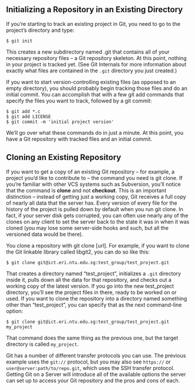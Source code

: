 ## Initializing a Repository in an Existing Directory

If you’re starting to track an existing project in Git, you need to go to the project’s directory and type:

```
$ git init
```

This creates a new subdirectory named .git that contains all of your necessary repository files – a Git repository skeleton. At this point, nothing in your project is tracked yet. (See Git Internals for more information about exactly what files are contained in the `.git` directory you just created.)

If you want to start version-controlling existing files (as opposed to an empty directory), you should probably begin tracking those files and do an initial commit. You can accomplish that with a few git add commands that specify the files you want to track, followed by a git commit:

```
$ git add *.c
$ git add LICENSE
$ git commit -m 'initial project version'
```
We’ll go over what these commands do in just a minute. At this point, you have a Git repository with tracked files and an initial commit.

## Cloning an Existing Repository

If you want to get a copy of an existing Git repository – for example, a project you’d like to contribute to – the command you need is git clone. If you’re familiar with other VCS systems such as Subversion, you’ll notice that the command is **clone** and not **checkout**. This is an important distinction – instead of getting just a working copy, Git receives a full copy of nearly all data that the server has. Every version of every file for the history of the project is pulled down by default when you run git clone. In fact, if your server disk gets corrupted, you can often use nearly any of the clones on any client to set the server back to the state it was in when it was cloned (you may lose some server-side hooks and such, but all the versioned data would be there).

You clone a repository with git clone [url]. For example, if you want to clone the Git linkable library called libgit2, you can do so like this:

```
$ git clone git@ict.eri.ntu.edu.sg:test_group/test_project.git
```
That creates a directory named “test_project”, initializes a `.git` directory inside it, pulls down all the data for that repository, and checks out a working copy of the latest version. If you go into the new test_project directory, you’ll see the project files in there, ready to be worked on or used. If you want to clone the repository into a directory named something other than “test_project”, you can specify that as the next command-line option:
```
$ git clone git@ict.eri.ntu.edu.sg:test_group/test_project.git my_project
```
That command does the same thing as the previous one, but the target directory is called `my_project`.

Git has a number of different transfer protocols you can use. The previous example uses the `git://` protocol, but you may also see `https://` or `user@server:path/to/repo.git`, which uses the SSH transfer protocol. Getting Git on a Server will introduce all of the available options the server can set up to access your Git repository and the pros and cons of each.